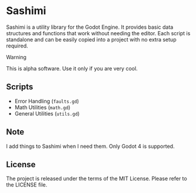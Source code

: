 # Sashimi

Sashimi is a utility library for the Godot Engine.
It provides basic data structures and functions that work without needing the editor.
Each script is standalone and can be easily copied into a project with no extra setup required.

> [!WARNING]
> This is alpha software. Use it only if you are very cool.

## Scripts

* Error Handling (`faults.gd`)
* Math Utilities (`math.gd`)
* General Utilities (`utils.gd`)

## Note

I add things to Sashimi when I need them.
Only Godot 4 is supported.

## License

The project is released under the terms of the MIT License.
Please refer to the LICENSE file.
